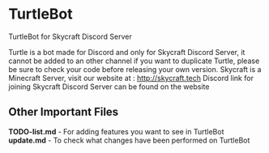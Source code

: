 # TurtleBot
TurtleBot for Skycraft Discord Server

Turtle is a bot made for Discord and only for Skycraft Discord Server, it cannot be added to an other channel
if you want to duplicate Turtle, please be sure to check your code before releasing your own version.
Skycraft is a Minecraft Server, visit our website at : http://skycraft.tech 
Discord link for joining Skycraft Discord Server can be found on the website

## Other Important Files
**TODO-list.md** - For adding features you want to see in TurtleBot  
**update.md** - To check what changes have been performed on TurtleBot
